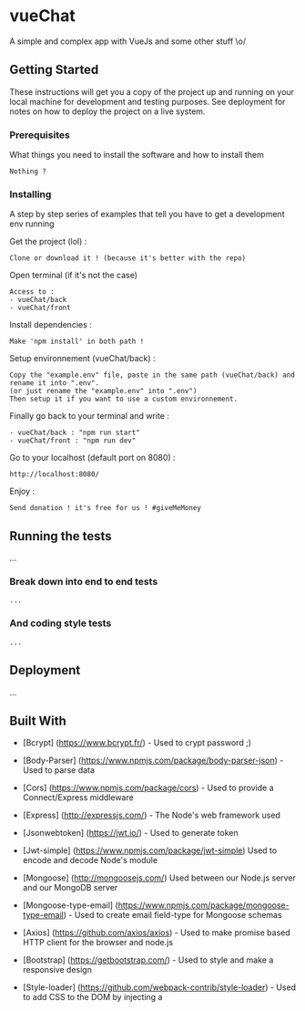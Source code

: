 # vueChat

A simple and complex app with VueJs and some other stuff \o/

## Getting Started

These instructions will get you a copy of the project up and running on your local machine for development and testing purposes. See deployment for notes on how to deploy the project on a live system.

### Prerequisites

What things you need to install the software and how to install them

```
Nothing ?
```

### Installing

A step by step series of examples that tell you have to get a development env running

Get the project (lol) :

```
Clone or download it ! (because it's better with the repo)
```

Open terminal (if it's not the case)

```
Access to : 
- vueChat/back 
- vueChat/front
```
Install dependencies :

```
Make 'npm install' in both path !
```
Setup environnement (vueChat/back) :

```
Copy the "example.env" file, paste in the same path (vueChat/back) and rename it into ".env". 
(or just rename the "example.env" into ".env")
Then setup it if you want to use a custom environnement.
```
Finally go back to your terminal and write :

``` 
- vueChat/back : "npm run start"
- vueChat/front : "npm run dev"
```
Go to your localhost (default port on 8080) :

```
http://localhost:8080/
```
Enjoy : 

```
Send donation ! it's free for us ! #giveMeMoney
```

<!-- End with an example of getting some data out of the system or using it for a little demo -->

## Running the tests

<!-- Explain how to run the automated tests for this system -->
... 

### Break down into end to end tests

<!-- Explain what these tests test and why -->

```
...
```

### And coding style tests

<!-- Explain what these tests test and why -->

```
...
```

## Deployment

<!-- Add additional notes about how to deploy this on a live system -->
...

## Built With

* [Bcrypt] (https://www.bcrypt.fr/) - Used to crypt password ;)
* [Body-Parser] (https://www.npmjs.com/package/body-parser-json) - Used to parse data
* [Cors] (https://www.npmjs.com/package/cors) - Used to provide a Connect/Express middleware
* [Express] (http://expressjs.com/) - The Node's web framework used
* [Jsonwebtoken] (https://jwt.io/) - Used to generate token
* [Jwt-simple] (https://www.npmjs.com/package/jwt-simple) Used to encode and decode Node's module
* [Mongoose] (http://mongoosejs.com/) Used between our Node.js server and our MongoDB server
* [Mongoose-type-email] (https://www.npmjs.com/package/mongoose-type-email) - Used to create email field-type for Mongoose schemas

* [Axios] (https://github.com/axios/axios) - Used to make promise based HTTP client for the browser and node.js 
* [Bootstrap] (https://getbootstrap.com/) - Used to style and make a responsive design
* [Style-loader] (https://github.com/webpack-contrib/style-loader) - Used to add CSS to the DOM by injecting a <style> tag
* [Sweetalert2] (https://sweetalert2.github.io/) - Used to make sweet alert ~
* [Vue] (https://fr.vuejs.org/index.html) - The web framework used
* [Vue-axios] (https://www.npmjs.com/package/vue-axios) - A small wrapper for integrating axios to Vuejs
* [Vue-ressource] (https://www.npmjs.com/package/vue-resource-2) - Resource plugin for Vue.js
* [Vue-router] (https://github.com/vuejs/vue-router) - Used to create Vue.js routes
* [Vuex] (https://github.com/vuejs/vuex) - Centralized State Management for Vue.js

## Contributing

<!-- Please read [CONTRIBUTING.md](https://gist.github.com/PurpleBooth/b24679402957c63ec426) for details on our code of conduct, and the process for submitting pull requests to us. -->

You can contribute for 5$/month =)

## Versioning

<!-- We use [SemVer](http://semver.org/) for versioning. For the versions available, see the [tags on this repository](https://github.com/your/project/tags).  -->

No versioning for the moment ...

## Authors

* **Loïc Aublet** <!-- - *Initial work* - [PurpleBooth](https://github.com/PurpleBooth) -->

<!-- See also the list of [contributors](https://github.com/your/project/contributors) who participated in this project. -->

* **Kévin Beauguet** <!-- - *Initial work* - [PurpleBooth](https://github.com/PurpleBooth) -->

<!-- See also the list of [contributors](https://github.com/your/project/contributors) who participated in this project. -->

## License

<!-- This project is licensed under the MIT License - see the [LICENSE.md](LICENSE.md) file for details -->

This project is licensed under the Moulinex License - see google for details

## Acknowledgments

* Hat tip to anyone who's code was used
* Inspiration
* etc

